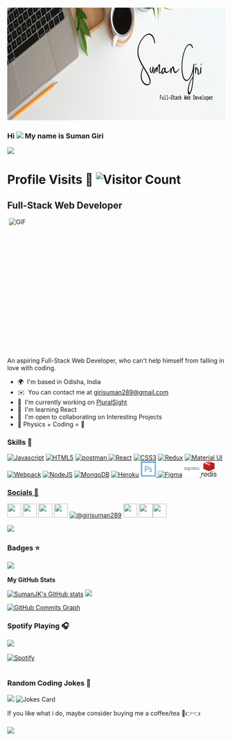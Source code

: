 <img src="cover.png" alt="cover pic" height="260" width="100%"/> </br>
<!-- <img align="right" alt="GIF" src="rec.gif" width="100%" height="200" /> </br> -->


### Hi <img src="https://media.giphy.com/media/hvRJCLFzcasrR4ia7z/giphy.gif" width="25px"/> My name is Suman Giri 
<a href="https://www.youtube.com/watch?v=Hd_ptbiPoXM&t=300s"><img src="https://user-images.githubusercontent.com/73097560/115834477-dbab4500-a447-11eb-908a-139a6edaec5c.gif"></a>
# Profile Visits 🫶 ![Visitor Count](https://profile-counter.glitch.me/{SumanJK}/count.svg) </br>

<!-- # ------------------------ -->
Full-Stack Web Developer
------------------------
<img align="right" alt="GIF" src="https://camo.githubusercontent.com/5ddf73ad3a205111cf8c686f687fc216c2946a75005718c8da5b837ad9de78c9/68747470733a2f2f7468756d62732e6766796361742e636f6d2f4576696c4e657874446576696c666973682d736d616c6c2e676966" width="500" height="320" />

An aspiring Full-Stack Web Developer, who can't help himself from falling in love with coding. </br>

* 🌍  I'm based in Odisha, India
* ✉️  You can contact me at [girisuman289@gmail.com](mailto:girisuman289@gmail.com)
* 🚀  I'm currently working on [PluralSight](http://pluralsight-clone-1.netlify.app/)
* 🧠  I'm learning React
* 🤝  I'm open to collaborating on Interesting Projects
* 💫  Physics + Coding = 🤍

### Skills 🧠</br>



<p align="left">
<a href="https://developer.mozilla.org/en-US/docs/Web/JavaScript" target="_blank" rel="noreferrer"><img src="https://raw.githubusercontent.com/danielcranney/readme-generator/main/public/icons/skills/javascript-colored.svg" width="36" height="36" alt="Javascript" /></a>
<a href="https://developer.mozilla.org/en-US/docs/Glossary/HTML5" target="_blank" rel="noreferrer"><img src="https://raw.githubusercontent.com/danielcranney/readme-generator/main/public/icons/skills/html5-colored.svg" width="36" height="36" alt="HTML5" /></a>
  <a href="https://postman.com" target="_blank" rel="noreferrer"> <img src="https://www.vectorlogo.zone/logos/getpostman/getpostman-icon.svg" alt="postman" width="36" height="36"/> </a>
<a href="https://reactjs.org/" target="_blank" rel="noreferrer"><img src="https://raw.githubusercontent.com/danielcranney/readme-generator/main/public/icons/skills/react-colored.svg" width="36" height="36" alt="React" /></a>
<a href="https://www.w3.org/TR/CSS/#css" target="_blank" rel="noreferrer"><img src="https://raw.githubusercontent.com/danielcranney/readme-generator/main/public/icons/skills/css3-colored.svg" width="36" height="36" alt="CSS3" /></a>
<a href="https://redux.js.org/" target="_blank" rel="noreferrer"><img src="https://raw.githubusercontent.com/danielcranney/readme-generator/main/public/icons/skills/redux-colored.svg" width="36" height="36" alt="Redux" /></a>
<a href="https://mui.com/" target="_blank" rel="noreferrer"><img src="https://raw.githubusercontent.com/danielcranney/readme-generator/main/public/icons/skills/materialui-colored.svg" width="36" height="36" alt="Material UI" /></a>
<a href="https://webpack.js.org/" target="_blank" rel="noreferrer"><img src="https://raw.githubusercontent.com/danielcranney/readme-generator/main/public/icons/skills/webpack-colored.svg" width="36" height="36" alt="Webpack" /></a>
<a href="https://nodejs.org/en/" target="_blank" rel="noreferrer"><img src="https://raw.githubusercontent.com/danielcranney/readme-generator/main/public/icons/skills/nodejs-colored.svg" width="36" height="36" alt="NodeJS" /></a>
<a href="https://www.mongodb.com/" target="_blank" rel="noreferrer"><img src="https://raw.githubusercontent.com/danielcranney/readme-generator/main/public/icons/skills/mongodb-colored.svg" width="36" height="36" alt="MongoDB" /></a>
<a href="https://www.heroku.com/" target="_blank" rel="noreferrer"><img src="https://raw.githubusercontent.com/danielcranney/readme-generator/main/public/icons/skills/heroku-colored.svg" width="36" height="36" alt="Heroku" /></a>
<a href="https://www.photoshop.com/en" target="_blank" rel="noreferrer"> <img src="https://raw.githubusercontent.com/devicons/devicon/master/icons/photoshop/photoshop-line.svg" alt="photoshop" width="36" height="36"/> </a> 
<a href="https://www.figma.com/" target="_blank" rel="noreferrer"><img src="https://raw.githubusercontent.com/danielcranney/readme-generator/main/public/icons/skills/figma-colored.svg" width="36" height="36" alt="Figma" /></a>
<a href="https://expressjs.com" target="_blank" rel="noreferrer"> <img src="https://raw.githubusercontent.com/devicons/devicon/master/icons/express/express-original-wordmark.svg" alt="express" width="36" height="36"/> </a>
 <a href="https://redis.io" target="_blank" rel="noreferrer"> <img src="https://raw.githubusercontent.com/devicons/devicon/master/icons/redis/redis-original-wordmark.svg" alt="redis" width="36" height="36"/></p>

### Socials 🤝</br>



<p align="left"> <a href="https://discord.com/users/Jeki#4318" target="_blank" rel="noreferrer"><img src="https://raw.githubusercontent.com/danielcranney/readme-generator/main/public/icons/socials/discord.svg" width="32" height="32" /></a> <a href="https://www.facebook.com/suman.giri.1023" target="_blank" rel="noreferrer"><img src="https://raw.githubusercontent.com/danielcranney/readme-generator/main/public/icons/socials/facebook.svg" width="32" height="32" /></a> <a href="http://www.instagram.com/suman_kumar_giri/" target="_blank" rel="noreferrer"><img src="https://raw.githubusercontent.com/danielcranney/readme-generator/main/public/icons/socials/instagram.svg" width="32" height="32" /></a> <a href="https://www.linkedin.com/in/suman-giri-/" target="_blank" rel="noreferrer"><img src="https://raw.githubusercontent.com/danielcranney/readme-generator/main/public/icons/socials/linkedin.svg" width="32" height="32" /></a> <a href="https://medium.com/@girisuman289" target="blank" rel="noreferrer"><img  src="https://raw.githubusercontent.com/rahuldkjain/github-profile-readme-generator/master/src/images/icons/Social/medium.svg" alt="@girisuman289" width="32" height="32" /></a> <a href="https://www.stackoverflow.com/users/18978406/suman-giri" target="_blank" rel="noreferrer"><img src="https://raw.githubusercontent.com/danielcranney/readme-generator/main/public/icons/socials/stackoverflow.svg" width="32" height="32" /></a> <a href="https://www.twitter.com/SumaN2point0" target="_blank" rel="noreferrer"><img src="https://raw.githubusercontent.com/danielcranney/readme-generator/main/public/icons/socials/twitter.svg" width="32" height="32" /></a><a href="https://www.github.com/SumanJK" target="_blank" rel="noreferrer"><img src="https://raw.githubusercontent.com/danielcranney/readme-generator/main/public/icons/socials/github-dark.svg" width="32" height="32"/></a></p>

![](https://github-profile-summary-cards.vercel.app/api/cards/profile-details?username=SumanJK&theme=vue)

### Badges ⭐️ </br>
<a href="https://www.youtube.com/watch?v=T8y5EXFMD4s"><img src="https://user-images.githubusercontent.com/73097560/115834477-dbab4500-a447-11eb-908a-139a6edaec5c.gif"></a>



<b>My GitHub Stats</b>

<a href="http://www.github.com/SumanJK" ><img  src="https://github-readme-stats.vercel.app/api?username=SumanJK&show_icons=true&hide=&count_private=true&border_color=02D892&bg_color=0D1117&title_color=02D892&text_color=8B949E&icon_color=02D892&show_icons=true&ring=02D892" alt="SumanJK's GitHub stats" /></a> <a href="http://www.github.com/SumanJK"><img src="https://github-readme-streak-stats.herokuapp.com/?user=SumanJK&background=1c1917&ring=02D892&fire=02D892&currStreakNum=ffffff&currStreakLabel=02D892&sideNums=ffffff&sideLabels=ffffff&dates=ffffff&border_color=02D892&bg_color=0D1117&title_color=C9D1D9&color=02D892&icon_color=02D892&border_color=02D892"  /></a>

<a href="http://www.github.com/SumanJK"><img src="https://activity-graph.herokuapp.com/graph?username=SumanJK&border_color=02D892&bg_color=0D1117&title_color=02D892&text_color=02D892&icon_color=02D892&point=ffff&line=02D892&area_color=02D892&area=true&color=02D892&border_color=02D892&custom_title=GitHub%20Commits%20Graph" alt="GitHub Commits Graph" /></a>

### Spotify Playing 🎧  </br>
<a href="https://www.youtube.com/watch?v=nLnp0tpZ0ok"><img src="https://user-images.githubusercontent.com/73097560/115834477-dbab4500-a447-11eb-908a-139a6edaec5c.gif"></a>

[![Spotify](https://novatorem.visualbean.vercel.app/api/spotify)](https://open.spotify.com/user/gs65vg6wu7ct2glmn4s3cycx9) </br>
 </br>
 ### Random Coding Jokes 👻 </br>
 <a href="https://www.youtube.com/watch?v=cdZZpaB2kDM"><img src="https://user-images.githubusercontent.com/73097560/115834477-dbab4500-a447-11eb-908a-139a6edaec5c.gif"></a>
![Jokes Card](https://readme-jokes.vercel.app/api?hideBorder&theme=blueberry&qColor=%23944bcc&aColor=%23bbdb51) </br>

If you like what i do, maybe consider buying me a coffee/tea 🥺👉👈 </br>
</br>
<a href="https://www.buymeacoffee.com/girisuman2M"><img src="https://cdn.buymeacoffee.com/buttons/v2/default-yellow.png" width="200" /></a> </br>
<!--   ![Snake animation](https://github.com/SumanJK/SumanJK/blob/output/github-contribution-grid-snake.svg) -->


